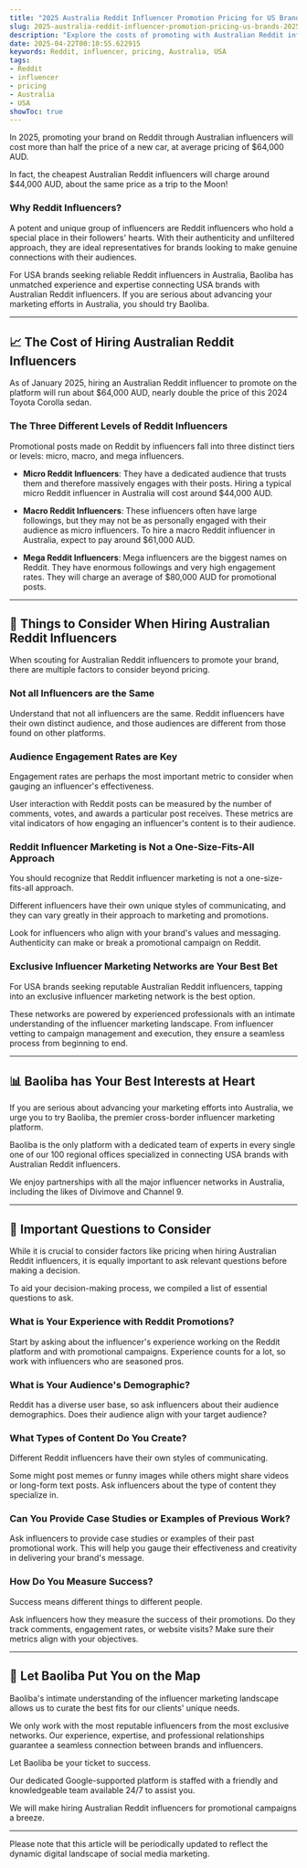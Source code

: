 ```yaml
---
title: "2025 Australia Reddit Influencer Promotion Pricing for US Brands"
slug: 2025-australia-reddit-influencer-promotion-pricing-us-brands-2025-04-22
description: "Explore the costs of promoting with Australian Reddit influencers in 2025. Get to know different levels of influencers, things to note, and more."
date: 2025-04-22T00:10:55.622915
keywords: Reddit, influencer, pricing, Australia, USA
tags:
- Reddit
- influencer
- pricing
- Australia
- USA
showToc: true
---
```


In 2025, promoting your brand on Reddit through Australian influencers will cost more than half the price of a new car, at average pricing of $64,000 AUD.

In fact, the cheapest Australian Reddit influencers will charge around $44,000 AUD, about the same price as a trip to the Moon!

### Why Reddit Influencers?
A potent and unique group of influencers are Reddit influencers who hold a special place in their followers' hearts. With their authenticity and unfiltered approach, they are ideal representatives for brands looking to make genuine connections with their audiences.

For USA brands seeking reliable Reddit influencers in Australia, Baoliba has unmatched experience and expertise connecting USA brands with Australian Reddit influencers. If you are serious about advancing your marketing efforts in Australia, you should try Baoliba.

---

## 📈 The Cost of Hiring Australian Reddit Influencers

As of January 2025, hiring an Australian Reddit influencer to promote on the platform will run about $64,000 AUD, nearly double the price of this 2024 Toyota Corolla sedan.

### The Three Different Levels of Reddit Influencers

Promotional posts made on Reddit by influencers fall into three distinct tiers or levels: micro, macro, and mega influencers.

- **Micro Reddit Influencers**: They have a dedicated audience that trusts them and therefore massively engages with their posts. Hiring a typical micro Reddit influencer in Australia will cost around $44,000 AUD.

- **Macro Reddit Influencers**: These influencers often have large followings, but they may not be as personally engaged with their audience as micro influencers. To hire a macro Reddit influencer in Australia, expect to pay around $61,000 AUD.

- **Mega Reddit Influencers**: Mega influencers are the biggest names on Reddit. They have enormous followings and very high engagement rates. They will charge an average of $80,000 AUD for promotional posts.

---

## 🤳 Things to Consider When Hiring Australian Reddit Influencers

When scouting for Australian Reddit influencers to promote your brand, there are multiple factors to consider beyond pricing.

### Not all Influencers are the Same

Understand that not all influencers are the same. Reddit influencers have their own distinct audience, and those audiences are different from those found on other platforms.

### Audience Engagement Rates are Key

Engagement rates are perhaps the most important metric to consider when gauging an influencer's effectiveness.

User interaction with Reddit posts can be measured by the number of comments, votes, and awards a particular post receives. These metrics are vital indicators of how engaging an influencer's content is to their audience.

### Reddit Influencer Marketing is Not a One-Size-Fits-All Approach

You should recognize that Reddit influencer marketing is not a one-size-fits-all approach.

Different influencers have their own unique styles of communicating, and they can vary greatly in their approach to marketing and promotions.

Look for influencers who align with your brand's values and messaging. Authenticity can make or break a promotional campaign on Reddit.

### Exclusive Influencer Marketing Networks are Your Best Bet

For USA brands seeking reputable Australian Reddit influencers, tapping into an exclusive influencer marketing network is the best option.

These networks are powered by experienced professionals with an intimate understanding of the influencer marketing landscape. From influencer vetting to campaign management and execution, they ensure a seamless process from beginning to end.

---

##  📊 Baoliba has Your Best Interests at Heart

If you are serious about advancing your marketing efforts into Australia, we urge you to try Baoliba, the premier cross-border influencer marketing platform.

Baoliba is the only platform with a dedicated team of experts in every single one of our 100 regional offices specialized in connecting USA brands with Australian Reddit influencers. 

We enjoy partnerships with all the major influencer networks in Australia, including the likes of Divimove and Channel 9. 

---

## 🔑 Important Questions to Consider

While it is crucial to consider factors like pricing when hiring Australian Reddit influencers, it is equally important to ask relevant questions before making a decision.

To aid your decision-making process, we compiled a list of essential questions to ask.

### What is Your Experience with Reddit Promotions?

Start by asking about the influencer's experience working on the Reddit platform and with promotional campaigns. Experience counts for a lot, so work with influencers who are seasoned pros.

### What is Your Audience's Demographic?

Reddit has a diverse user base, so ask influencers about their audience demographics. Does their audience align with your target audience?

### What Types of Content Do You Create?

Different Reddit influencers have their own styles of communicating.

Some might post memes or funny images while others might share videos or long-form text posts. Ask influencers about the type of content they specialize in.

### Can You Provide Case Studies or Examples of Previous Work?

Ask influencers to provide case studies or examples of their past promotional work. This will help you gauge their effectiveness and creativity in delivering your brand's message.

### How Do You Measure Success?

Success means different things to different people.

Ask influencers how they measure the success of their promotions. Do they track comments, engagement rates, or website visits? Make sure their metrics align with your objectives.

---

## 🙌 Let Baoliba Put You on the Map

Baoliba's intimate understanding of the influencer marketing landscape allows us to curate the best fits for our clients' unique needs.

We only work with the most reputable influencers from the most exclusive networks. Our experience, expertise, and professional relationships guarantee a seamless connection between brands and influencers.

Let Baoliba be your ticket to success.

Our dedicated Google-supported platform is staffed with a friendly and knowledgeable team available 24/7 to assist you.

We will make hiring Australian Reddit influencers for promotional campaigns a breeze.

---

Please note that this article will be periodically updated to reflect the dynamic digital landscape of social media marketing.
